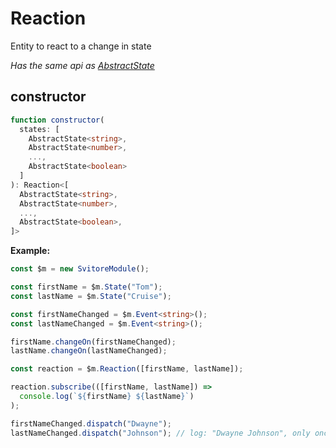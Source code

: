 # Reaction

Entity to react to a change in state

_Has the same api as [AbstractState](/entities/abstract-state)_

## constructor

```ts
function constructor(
  states: [
    AbstractState<string>,
    AbstractState<number>,
    ...,
    AbstractState<boolean>
  ]
): Reaction<[
  AbstractState<string>,
  AbstractState<number>,
  ...,
  AbstractState<boolean>,
]>
```

**Example:**

```ts
const $m = new SvitoreModule();

const firstName = $m.State("Tom");
const lastName = $m.State("Cruise");

const firstNameChanged = $m.Event<string>();
const lastNameChanged = $m.Event<string>();

firstName.changeOn(firstNameChanged);
lastName.changeOn(lastNameChanged);

const reaction = $m.Reaction([firstName, lastName]);

reaction.subscribe(([firstName, lastName]) =>
  console.log(`${firstName} ${lastName}`)
);

firstNameChanged.dispatch("Dwayne");
lastNameChanged.dispatch("Johnson"); // log: "Dwayne Johnson", only once
```
